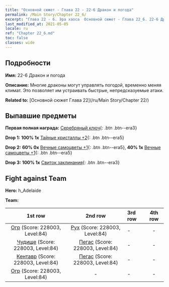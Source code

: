 ```yaml
---
title: "Основной сюжет - Глава 22 - 22-6 Дракон и погода"
permalink: /Main Story/Chapter 22_6/
excerpt: "Глава 22 - 6. Эра хаоса  Основной сюжет - Глава 22_6. 22-6 Дракон и погода"
last_modified_at: 2021-05-05
locale: ru
ref: "Chapter 22_6.md"
toc: false
classes: wide
---
```


## Подробности

 **Имя:** 22-6 Дракон и погода

 **Описание:** Многие драконы могут управлять погодой, временно меняя климат. Это позволяет им устраивать быстрые, непредсказуемые атаки.

 **Related to:** [Основной сюжет Глава 22](/ru/Main Story/Chapter 22/)

## Выпавшие предметы

 **Первая полная награда:** [Серебряный ключ](/ItemsRU/con_693/){: .btn .btn--era3}

 **Drop 1:** **100% 1x** [Тайные кристаллы +2](/ItemsRU/mat_80/){: .btn .btn--era5}

 **Drop 2:** **60% 0x** [Вечные самоцветы +1](/ItemsRU/mat_72/){: .btn .btn--era5}, **40% 1x** [Вечные самоцветы +1](/ItemsRU/mat_72/){: .btn .btn--era5}

 **Drop 3:** **100% 1x** [Свиток заклинания](/ItemsRU/con_694/){: .btn .btn--era3}


## Fight against Team
 **Hero:** h_Adelaide

 **Team:**


  | 1st row | 2nd row | 3rd row | 4th row |
  |:----:|:----:|:----|:----:|
  | [Огр](/ru/units/Ogre/) (Score: 228003, Level:84)  | [Рух](/ru/units/Roc/) (Score: 228003, Level:84)  | - | - |
  | [Чудище](/ru/units/Behemoth/) (Score: 228003, Level:84)  | [Пегас](/ru/units/Pegasus/) (Score: 228003, Level:84)  | - | - |
  | [Кентавр](/ru/units/Centaur/) (Score: 228003, Level:84)  | [Пегас](/ru/units/Pegasus/) (Score: 228003, Level:84)  | - | - |
  | [Огр](/ru/units/Ogre/) (Score: 228003, Level:84)  | - | - | - |


